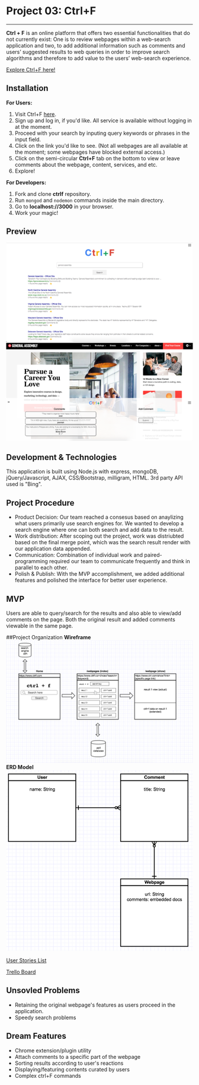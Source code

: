 # Project 03: Ctrl+F
---
**Ctrl + F** is an online platform that offers two essential functionalities that do not currently exist: 
One is to review webpages within a web-search application and two, to add additional information such as comments and users’ suggested results to web queries in order to improve search algorithms and therefore to add value to the users’ web-search experience. 

[Explore Ctrl+F here!](https://arcane-hollows-97544.herokuapp.com/)

## Installation

**For Users:** <br>
1. Visit Ctrl+F [here](https://arcane-hollows-97544.herokuapp.com/). <br>
2. Sign up and log in, if you'd like. All service is available without logging in at the moment. <br>
3. Proceed with your search by inputing query keywords or phrases in the input field. <br>
4. Click on the link you'd like to see. (Not all webpages are all available at the moment; some webpages have blocked external access.) <br>
5. Click on the semi-circular **Ctrl+F** tab on the bottom to view or leave comments about the webpage, content, services, and etc. <br>
6. Explore!

**For Developers:** <br>
1. Fork and clone **ctrlf** repository. <br>
2. Run ```mongod``` and ```nodemon``` commands inside the main directory. <br>
3. Go to **localhost://3000** in your browser. <br>
4. Work your magic! 



## Preview
![](images/home.png)
![](images/show.png)


## Development & Technologies

This application is built using Node.js with express, mongoDB, jQuery/Javascript, AJAX, CSS/Bootstrap, milligram, HTML. 3rd party API used is "Bing".


## Project Procedure
- Product Decision: Our team reached a consesus based on anaylizing what users primarily use search engines for. We wanted to develop a search engine where one can both search and add data to the result.
- Work distribution: After scoping out the project, work was distriubted based on the final merge point, which was the search result render with our application data appended. 
- Communication: Combination of individual work and paired-programming required our team to communicate frequently and think in parallel to each other.
- Polish & Publish: With the MVP accomplishment, we added additional features and polished the interface for better user experience.

## MVP
Users are able to query/search for the results and also able to view/add comments on the page. Both the original result and added comments viewable in the same page.

##Project Organization
**Wireframe**
![](images/wireframe.png)
**ERD Model**
![](images/model.png)

[User Stories List](https://onedrive.live.com/view.aspx?resid=9ED0BDE3A110F6D7!128&ithint=file%2cxlsx&app=Excel&authkey=!AI2UPK9WIDdOW7Y)

[Trello Board](https://trello.com/b/DaBpYK8g/project-03-ctrl-f)

## Unsovled Problems
- Retaining the original webpage's features as users proceed in the application.
- Speedy search problems

## Dream Features
- Chrome extension/plugin utility
- Attach comments to a specific part of the webpage
- Sorting results according to user's reactions
- Displaying/featuring contents curated by users
- Complex ctrl+F commands





